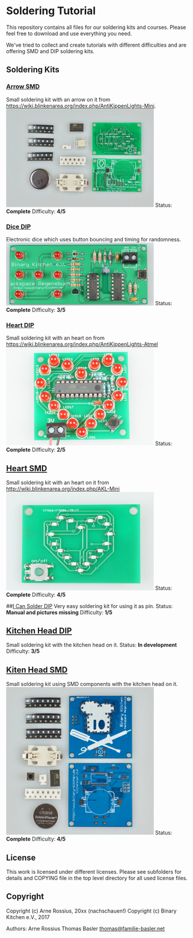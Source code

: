 # Soldering Tutorial
This repository contains all files for our soldering kits and courses. Please feel free to download and use everything you need.

We've tried to collect and create tutorials with different difficulties and are offering SMD and DIP soldering kits.

## Soldering Kits

### [Arrow SMD](ArrowDIP/) 
Small soldering kit with an arrow on it from https://wiki.blinkenarea.org/index.php/AntiKippenLights-Mini.
<img src="ArrowSMD/manual/images/modified/DSC04802.jpg" width=400px alt="Arrow SMD">
Status: **Complete**
Difficulty: **4/5**

### [Dice DIP](DiceDIP/) 
Electronic dice which uses button bouncing and timing for randomness.
<img src="DiceDIP/manual/images/modified/DSC04788.jpg" width=400px alt="Dice DIP">
Status: **Complete**
Difficulty: **3/5**

### [Heart DIP](HeartDIP/) 
Small soldering kit with an heart on from https://wiki.blinkenarea.org/index.php/AntiKippenLights-Atmel
<img src="HeartDIP/manual/images/modified/DSC04800.jpg" width=400px alt="Heart DIP">
Status: **Complete**
Difficulty: **2/5**

## [Heart SMD](HeartSMD/) 
Small soldering kit with an heart on it from http://wiki.blinkenarea.org/index.php/AKL-Mini
<img src="HeartSMD/manual/images/modified/DSC04825.jpg" width=400px alt="Heart SMD">
Status: **Complete**
Difficulty: **4/5**

##[I Can Solder DIP](ICanSolderDIP/)
Very easy soldering kit for using it as pin.
Status: **Manual and pictures missing**
Difficulty: **1/5**

## [Kitchen Head DIP](KitchenHeadDIP/)
Small soldering kit with the kitchen head on it.
Status: **In development**
Difficulty: **3/5**

## [Kiten Head SMD](KitchenHeadSMD/) 
Small soldering kit using SMD components with the kitchen head on it.
<img src="KitchenHeadSMD/manual/images/modified/DSC04829.jpg" width=400px alt="Heart SMD">
Status: **Complete**
Difficulty: **4/5**

## License
This work is licensed under different licenses. Please see subfolders for details and COPYING file in the top level directory for all used license files.

## Copyright

Copyright (c) Arne Rossius, 20xx (nachschauen!)
Copyright (c) Binary Kitchen e.V., 2017

Authors:
Arne Rossius <Arnes Email>
Thomas Basler <thomas@familie-basler.net>